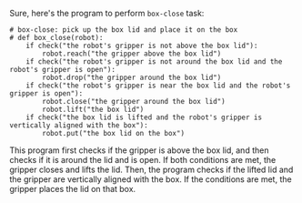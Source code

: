 Sure, here's the program to perform `box-close` task:

```
# box-close: pick up the box lid and place it on the box
# def box_close(robot):
    if check("the robot's gripper is not above the box lid"):
        robot.reach("the gripper above the box lid")
    if check("the robot's gripper is not around the box lid and the robot's gripper is open"):
        robot.drop("the gripper around the box lid")
    if check("the robot's gripper is near the box lid and the robot's gripper is open"):
        robot.close("the gripper around the box lid")
        robot.lift("the box lid")
    if check("the box lid is lifted and the robot's gripper is vertically aligned with the box"):
        robot.put("the box lid on the box")
```

This program first checks if the gripper is above the box lid, and then checks if it is around the lid and is open. If both conditions are met, the gripper closes and lifts the lid. Then, the program checks if the lifted lid and the gripper are vertically aligned with the box. If the conditions are met, the gripper places the lid on that box.
